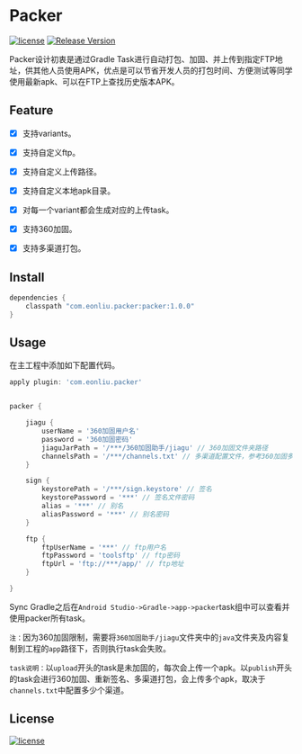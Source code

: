 # Packer

[![license](http://img.shields.io/badge/license-MIT-brightgreen.svg?style=flat)](https://github.com/eonliu/packer/blob/master/LICENSE)
[![Release Version](https://img.shields.io/badge/release-0.2.1-red.svg)](https://github.com/eonliu/packer/releases)

Packer设计初衷是通过Gradle Task进行自动打包、加固、并上传到指定FTP地址，供其他人员使用APK，优点是可以节省开发人员的打包时间、方便测试等同学使用最新apk、可以在FTP上查找历史版本APK。

## Feature

- [x] 支持variants。

- [x] 支持自定义ftp。

- [x] 支持自定义上传路径。

- [x] 支持自定义本地apk目录。

- [x] 对每一个variant都会生成对应的上传task。

- [x] 支持360加固。

- [x] 支持多渠道打包。

## Install

```groovy
dependencies {
    classpath "com.eonliu.packer:packer:1.0.0"
}
```

## Usage

在主工程中添加如下配置代码。

```groovy
apply plugin: 'com.eonliu.packer'


packer {

    jiagu {
        userName = '360加固用户名'
        password = '360加固密码'
        jiaguJarPath = '/***/360加固助手/jiagu' // 360加固文件夹路径
        channelsPath = '/***/channels.txt' // 多渠道配置文件，参考360加固多渠道配置模板
    }

    sign {
        keystorePath = '/***/sign.keystore' // 签名
        keystorePassword = '***' // 签名文件密码
        alias = '***' // 别名
        aliasPassword = '***' // 别名密码
    }

    ftp {
        ftpUserName = '***' // ftp用户名
        ftpPassword = 'toolsftp' // ftp密码
        ftpUrl = 'ftp://***/app/' // ftp地址
    }

}
```

Sync Gradle之后在`Android Studio->Gradle->app->packer`task组中可以查看并使用packer所有task。

`注：`因为360加固限制，需要将`360加固助手/jiagu`文件夹中的`java`文件夹及内容复制到工程的`app`路径下，否则执行task会失败。

`task说明：`以`upload`开头的task是未加固的，每次会上传一个apk。以`publish`开头的task会进行360加固、重新签名、多渠道打包，会上传多个apk，取决于`channels.txt`中配置多少个渠道。

## License

[![license](http://img.shields.io/badge/license-MIT-brightgreen.svg?style=flat)](https://github.com/eonliu/packer/blob/master/LICENSE)
